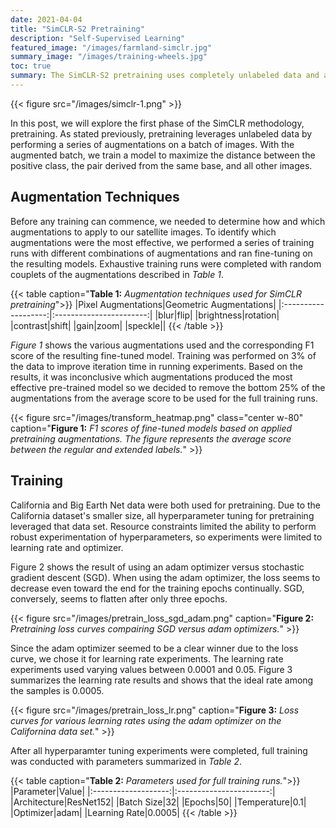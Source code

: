 ```yaml
---
date: 2021-04-04
title: "SimCLR-S2 Pretraining"
description: "Self-Supervised Learning"
featured_image: "/images/farmland-simclr.jpg"
summary_image: "/images/training-wheels.jpg"
toc: true
summary: The SimCLR-S2 pretraining uses completely unlabeled data and as the starting point to train out computer vision model. In addition to the Big Earth Net data, we will run pretraining against sentinel-2 images captured of the California central valley.
---
```


{{< figure src="/images/simclr-1.png" >}}

In this post, we will explore the first phase of the SimCLR methodology, pretraining. As stated previously, pretraining leverages unlabeled data by performing a series of augmentations on a batch of images. With the augmented batch, we train a model to maximize the distance between the positive class, the pair derived from the same base, and all other images.


## Augmentation Techniques

Before any training can commence, we needed to determine how and which augmentations to apply to our satellite images. To identify which augmentations were the most effective, we performed a series of training runs with different combinations of augmentations and ran fine-tuning on the resulting models. Exhaustive training runs were completed with random couplets of the augmentations described in _Table 1_.

{{< table caption="**Table 1:** *Augmentation techniques used for SimCLR pretraining*">}}
|Pixel Augmentations|Geometric Augmentations|
|:-------------------:|:-----------------------:|
|blur|flip|
|brightness|rotation|
|contrast|shift|
|gain|zoom|
|speckle||
{{< /table >}}

_Figure 1_ shows the various augmentations used and the corresponding F1 score of the resulting fine-tuned model. Training was performed on 3% of the data to improve iteration time in running experiments. Based on the results, it was inconclusive which augmentations produced the most effective pre-trained model so we decided to remove the bottom 25% of the augmentations from the average score to be used for the full training runs.

{{< figure src="/images/transform_heatmap.png" class="center w-80" caption="**Figure 1:** *F1 scores of fine-tuned models based on applied pretraining augmentations. The figure represents the average score between the regular and extended labels.*" >}}

## Training

California and Big Earth Net data were both used for pretraining. Due to the California dataset's smaller size, all hyperparameter tuning for pretraining leveraged that data set. Resource constraints limited the ability to perform robust experimentation of hyperparameters, so experiments were limited to learning rate and optimizer.

Figure 2 shows the result of using an adam optimizer versus stochastic gradient descent (SGD). When using the adam optimizer, the loss seems to decrease even toward the end for the training epochs continually. SGD, conversely, seems to flatten after only three epochs.

{{< figure src="/images/pretrain_loss_sgd_adam.png" caption="**Figure 2:** *Pretraining loss curves compairing SGD versus adam optimizers.*" >}}

Since the adam optimizer seemed to be a clear winner due to the loss curve, we chose it for learning rate experiments. The learning rate experiments used varying values between 0.0001 and 0.05. Figure 3 summarizes the learning rate results and shows that the ideal rate among the samples is 0.0005.

{{< figure src="/images/pretrain_loss_lr.png" caption="**Figure 3:** *Loss curves for various learning rates using the adam optimizer on the Californina data set.*" >}}

After all hyperparamter tuning experiments were completed, full training was conducted with parameters summarized in _Table 2_.

{{< table caption="**Table 2:** *Parameters used for full training runs.*">}}
|Parameter|Value|
|:-------------------:|:-----------------------:|
|Architecture|ResNet152|
|Batch Size|32|
|Epochs|50|
|Temperature|0.1|
|Optimizer|adam|
|Learning Rate|0.0005|
{{< /table >}}

